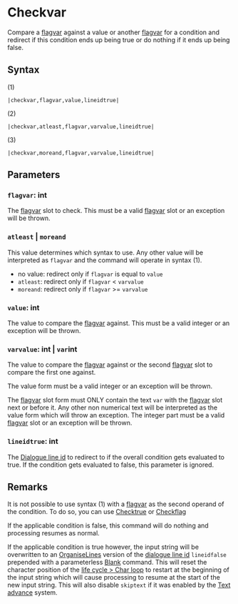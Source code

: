 # Checkvar

Compare a [flagvar](../../../Flags%20arrays/flagvar.md) against a value or another [flagvar](../../../Flags%20arrays/flagvar.md) for a condition and redirect if this condition ends up being true or do nothing if it ends up being false.

## Syntax

(1)

````
|checkvar,flagvar,value,lineidtrue|
````

(2)

````
|checkvar,atleast,flagvar,varvalue,lineidtrue|
````

(3)

````
|checkvar,moreand,flagvar,varvalue,lineidtrue|
````

## Parameters

### `flagvar`: int

The [flagvar](../../../Flags%20arrays/flagvar.md) slot to check. This must be a valid [flagvar](../../../Flags%20arrays/flagvar.md) slot or an exception will be thrown.

### `atleast` | `moreand`

This value determines which syntax to use. Any other value will be interpreted as `flagvar` and the command will operate in syntax (1).

* no value: redirect only if `flagvar` is equal to `value`
* `atleast`: redirect only if `flagvar` \< `varvalue`
* `moreand`: redirect only if `flagvar` >= `varvalue`

### `value`: int

The value to compare the [flagvar](../../../Flags%20arrays/flagvar.md) against. This must be a valid integer or an exception will be thrown.

### `varvalue`: int | `var`int

The value to compare the [flagvar](../../../Flags%20arrays/flagvar.md) against or the second [flagvar](../../../Flags%20arrays/flagvar.md) slot to compare the first one against. 

The value form must be a valid integer or an exception will be thrown. 

The [flagvar](../../../Flags%20arrays/flagvar.md) slot form must ONLY contain the text `var` with the [flagvar](../../../Flags%20arrays/flagvar.md) slot next or before it. Any other non numerical text will be interpreted as the value form which will throw an exception. The integer part must be a valid [flagvar](../../../Flags%20arrays/flagvar.md) slot or an exception will be thrown.

### `lineidtrue`: int

The [Dialogue line id](../Dialogue%20line%20id.md) to redirect to if the overall condition gets evaluated to true. If the condition gets evaluated to false, this parameter is ignored.

## Remarks

It is not possible to use syntax (1) with a [flagvar](../../../Flags%20arrays/flagvar.md) as the second operand of the condition. To do so, you can use [Checktrue](Checktrue.md) or [Checkflag](Checkflag.md)

If the applicable condition is false, this command will do nothing and processing resumes as normal.

If the applicable condition is true however, the input string will be overwritten to an [OrganiseLines](../../Related%20Systems/Automatic%20Line%20Breaks/OrganiseLines.md) version of the [dialogue line id](../Dialogue%20line%20id.md) `lineidfalse` prepended with a parameterless [Blank](Blank.md) command. This will reset the character position of the [life cycle > Char loop](../../life%20cycle.md#char-loop) to restart at the beginning of the input string which will cause processing to resume at the start of the new input string. This will also disable `skiptext` if it was enabled by the [Text advance](../../Related%20Systems/Text%20advance.md) system.
